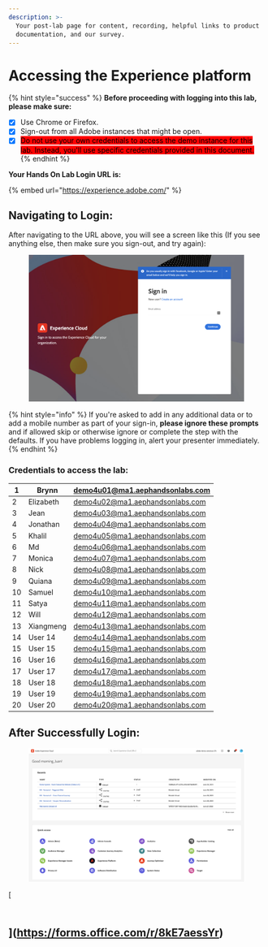 ```yaml
---
description: >-
  Your post-lab page for content, recording, helpful links to product
  documentation, and our survey.
---
```


# Accessing the Experience platform

{% hint style="success" %}
**Before proceeding with logging into this lab,** **please make sure:**

* [x] Use Chrome or Firefox.
* [x] Sign-out from all Adobe instances that might be open.&#x20;
* [x] <mark style="background-color:red;">Do not use your own credentials to access the demo instance for this lab. Instead, you'll use specific credentials provided in this document.</mark>&#x20;
{% endhint %}

**Your Hands On Lab Login URL is:**

{% embed url="https://experience.adobe.com/" %}

## **Navigating to Login:**

After navigating to the URL above, you will see a screen like this (If you see anything else, then make sure you sign-out, and try again):

<figure><img src=".gitbook/assets/platformlogin.png" alt=""><figcaption></figcaption></figure>

{% hint style="info" %}
If you're asked to add in any additional data or to add a mobile number as part of your sign-in, **please ignore these prompts** and if allowed skip or otherwise ignore or complete the step with the defaults.  If you have problems logging in, alert your presenter immediately.
{% endhint %}

### Credentials to access the lab:

| 1  | Brynn     | demo4u01@ma1.aephandsonlabs.com |
| -- | --------- | ------------------------------- |
| 2  | Elizabeth | demo4u02@ma1.aephandsonlabs.com |
| 3  | Jean      | demo4u03@ma1.aephandsonlabs.com |
| 4  | Jonathan  | demo4u04@ma1.aephandsonlabs.com |
| 5  | Khalil    | demo4u05@ma1.aephandsonlabs.com |
| 6  | Md        | demo4u06@ma1.aephandsonlabs.com |
| 7  | Monica    | demo4u07@ma1.aephandsonlabs.com |
| 8  | Nick      | demo4u08@ma1.aephandsonlabs.com |
| 9  | Quiana    | demo4u09@ma1.aephandsonlabs.com |
| 10 | Samuel    | demo4u10@ma1.aephandsonlabs.com |
| 11 | Satya     | demo4u11@ma1.aephandsonlabs.com |
| 12 | Will      | demo4u12@ma1.aephandsonlabs.com |
| 13 | Xiangmeng | demo4u13@ma1.aephandsonlabs.com |
| 14 | User 14   | demo4u14@ma1.aephandsonlabs.com |
| 15 | User 15   | demo4u15@ma1.aephandsonlabs.com |
| 16 | User 16   | demo4u16@ma1.aephandsonlabs.com |
| 17 | User 17   | demo4u17@ma1.aephandsonlabs.com |
| 18 | User 18   | demo4u18@ma1.aephandsonlabs.com |
| 19 | User 19   | demo4u19@ma1.aephandsonlabs.com |
| 20 | User 20   | demo4u20@ma1.aephandsonlabs.com |

## **After Successfully Login:**

<figure><img src=".gitbook/assets/homepage.png" alt=""><figcaption></figcaption></figure>

[

\
](https://forms.office.com/r/8kE7aessYr)
----------------------------------------

